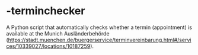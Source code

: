 # -terminchecker
A Python script that automatically checks whether a termin (appointment) is available at the Munich Ausländerbehörde (https://stadt.muenchen.de/buergerservice/terminvereinbarung.html#/services/10339027/locations/10187259).
